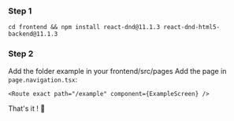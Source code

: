 ### Step 1
`cd frontend && npm install react-dnd@11.1.3 react-dnd-html5-backend@11.1.3`

### Step 2
Add the folder example in your frontend/src/pages
Add the page in `page.navigation.tsx`:<br/>
```
<Route exact path="/example" component={ExampleScreen} />
```

That's it ! :rocket: